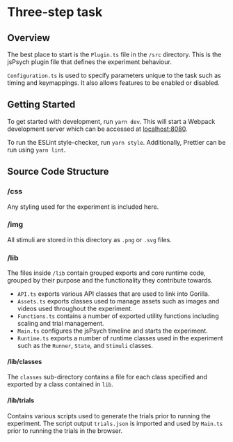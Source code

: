 # Three-step task

## Overview

The best place to start is the `Plugin.ts` file in the `/src` directory. This is the jsPsych plugin file that defines the experiment behaviour.

`Configuration.ts` is used to specify parameters unique to the task such as timing and keymappings. It also allows features to be enabled or disabled.

## Getting Started

To get started with development, run `yarn dev`. This will start a Webpack development server which can be accessed at [localhost:8080](http://localhost:8080).

To run the ESLint style-checker, run `yarn style`. Additionally, Prettier can be run using `yarn lint`.

## Source Code Structure

### /css

Any styling used for the experiment is included here.

### /img

All stimuli are stored in this directory as `.png` or `.svg` files.

### /lib

The files inside `/lib` contain grouped exports and core runtime code, grouped by their purpose and the functionality they contribute towards.

- `API.ts` exports various API classes that are used to link into Gorilla.
- `Assets.ts` exports classes used to manage assets such as images and videos used throughout the experiment.
- `Functions.ts` contains a number of exported utility functions including scaling and trial management.
- `Main.ts` configures the jsPsych timeline and starts the experiment.
- `Runtime.ts` exports a number of runtime classes used in the experiment such as the `Runner`, `State`, and `Stimuli` classes.

#### /lib/classes

The `classes` sub-directory contains a file for each class specified and exported by a class contained in `lib`.

#### /lib/trials

Contains various scripts used to generate the trials prior to running the experiment. The script output `trials.json` is imported and used by `Main.ts` prior to running the trials in the browser.

